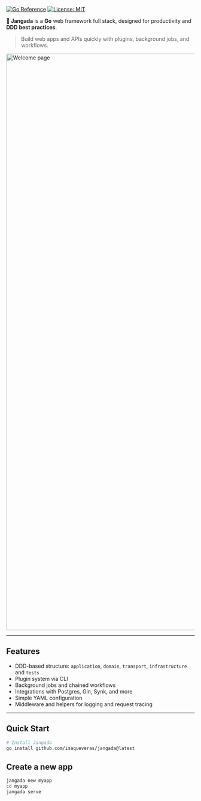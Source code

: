 [![Go Reference](https://pkg.go.dev/badge/github.com/isaqueveras/jangada.svg)](https://pkg.go.dev/github.com/isaqueveras/jangada)
[![License: MIT](https://img.shields.io/badge/License-MIT-green.svg)](LICENSE)

**🛶 Jangada** is a **Go** web framework full stack, designed for productivity and **DDD best practices**. 
> Build web apps and APIs quickly with plugins, background jobs, and workflows.

<img width="2048" height="1536" alt="Welcome page" src="https://github.com/user-attachments/assets/d1a53384-e300-4296-a760-abc75b26e208" />


---

## Features

- DDD-based structure: `application`, `domain`, `transport`, `infrastructure` and `tests`
- Plugin system via CLI
- Background jobs and chained workflows
- Integrations with Postgres, Gin, Synk, and more
- Simple YAML configuration
- Middleware and helpers for logging and request tracing

---

## Quick Start

```bash
# Install Jangada
go install github.com/isaqueveras/jangada@latest
```

## Create a new app
```bash
jangada new myapp
cd myapp
jangada serve
```
